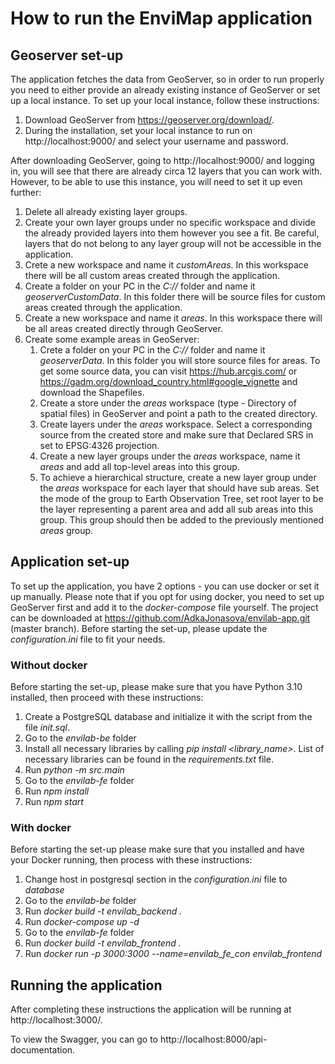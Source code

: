 # How to run the EnviMap application

## Geoserver set-up
The application fetches the data from GeoServer, so in order to run properly you need to either provide an already
existing instance of GeoServer or set up a local instance. To set up your local instance, follow these instructions:
1. Download GeoServer from https://geoserver.org/download/.
2. During the installation, set your local instance to run on http://localhost:9000/ and select your username and 
password.

After downloading GeoServer, going to http://localhost:9000/ and logging in, you will see that there are already circa
12 layers that you can work with. However, to be able to use this instance, you will need to set it up even further:
1. Delete all already existing layer groups.
2. Create your own layer groups under no specific workspace and divide the already provided layers into them however
you see a fit. Be careful, layers that do not belong to any layer group will not be accessible in the application.
3. Crete a new workspace and name it _customAreas_. In this workspace there will be all custom areas created through the
application.
4. Create a folder on your PC in the _C://_ folder and name it _geoserverCustomData_. In this folder there will be source
   files for custom areas created through the application.
5. Create a new workspace and name it _areas_. In this workspace there will be all areas created directly through 
GeoServer.
6. Create some example areas in GeoServer:
   1. Crete a folder on your PC in the _C://_ folder and name it _geoserverData_. In this folder you will store source
   files for areas. To get some source data, you can visit https://hub.arcgis.com/ or 
   https://gadm.org/download_country.html#google_vignette and download the Shapefiles.
   2. Create a store under the _areas_ workspace (type - Directory of spatial files) in GeoServer and point a path to the
   created directory.
   3. Create layers under the _areas_ workspace. Select a corresponding source from the created store and make sure that 
   Declared SRS in set to EPSG:4326 projection.
   4. Create a new layer groups under the _areas_ workspace, name it _areas_ and add all top-level areas into this 
   group.
   5. To achieve a hierarchical structure, create a new layer group under the _areas_ workspace for each layer that 
   should have sub areas. Set the mode of the group to Earth Observation Tree, set root layer to be the layer 
   representing a parent area and add all sub areas into this group. This group should then be added to the previously 
   mentioned _areas_ group.

## Application set-up
To set up the application, you have 2 options - you can use docker or set it up manually.  Please note that if you opt 
for using docker, you need to set up GeoServer first and add it to the _docker-compose_ file yourself. The project can 
be downloaded at https://github.com/AdkaJonasova/envilab-app.git (master branch). Before starting the set-up, please 
update the _configuration.ini_ file to fit your needs.

### Without docker
Before starting the set-up, please make sure that you have Python 3.10 installed, then proceed with these instructions:
1. Create a PostgreSQL database and initialize it with the script from the file _init.sql_.
2. Go to the _envilab-be_ folder
3. Install all necessary libraries by calling _pip install <library_name>_. List of necessary libraries can be found in 
the _requirements.txt_ file.
4. Run _python -m src.main_
5. Go to the _envilab-fe_ folder
6. Run _npm install_
7. Run _npm start_

### With docker
Before starting the set-up please make sure that you installed and have your Docker running, then process with these 
instructions:
1. Change host in postgresql section in the _configuration.ini_ file to _database_
2. Go to the _envilab-be_ folder
3. Run _docker build -t envilab_backend ._
4. Run _docker-compose up -d_
5. Go to the _envilab-fe_ folder
6. Run _docker build -t envilab_frontend ._
7. Run _docker run -p 3000:3000 --name=envilab_fe_con envilab_frontend_

## Running the application
After completing these instructions the application will be running at http://localhost:3000/.

To view the Swagger, you can go to http://localhost:8000/api-documentation.
